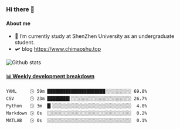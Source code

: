 ### Hi there 👋

#### About me

- 🏫 I’m currently study at ShenZhen University as an undergraduate student.
- 🛩️ blog  https://www.chimaoshu.top

![Github stats](https://github-readme-stats.vercel.app/api?username=chimaoshu&show_icons=true&theme=cobalt)

<!-- waka-box start -->
#### <a href="https://gist.github.com/e235103f6d3ace58395a9ff863c34467" target="_blank">📊 Weekly development breakdown</a>
```text
YAML     🕓 59m ██████████████████████░░░░░░░░░░ 69.0%
CSV      🕓 23m ████████▌░░░░░░░░░░░░░░░░░░░░░░░ 26.7%
Python   🕓 3m  █▎░░░░░░░░░░░░░░░░░░░░░░░░░░░░░░  4.0%
Markdown 🕓 0s  ░░░░░░░░░░░░░░░░░░░░░░░░░░░░░░░░  0.2%
MATLAB   🕓 0s  ░░░░░░░░░░░░░░░░░░░░░░░░░░░░░░░░  0.1%
```
<!-- Powered by https://github.com/YouEclipse/waka-box-go . -->
<!-- waka-box end -->


